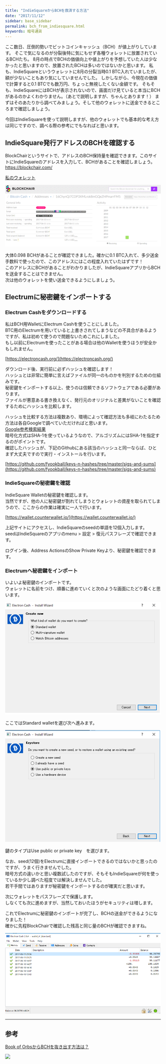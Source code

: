 ```yaml
---
title: "IndieSquareからBCHを救済する方法"
date: "2017/11/12"
sidebar: base_sidebar
permalink: bch_from_indiesquare.html
keywords: 暗号通貨
---
```


ここ数日、圧倒的勢いでビットコインキャッシュ（BCH）が値上がりしています。
そこで気になるのが分裂後特に気にもせず各種ウォレットに放置されているBCHたち。
8月の時点でBCHの価値向上や値上がりを予想していた人は少なかったと思いますので、放置されたBCHは多いのではないかと思います。
私も、IndieSquareというウォレットに8月の分裂当時0.1 BTC入れていましたが、額が少ないこともあり気にしていませんでした。
しかしながら、今現在の価値で計算すると0.1 BTCでも数万円、ちょっと無視したくない金額です。
そもそも、IndieSquareにはBCHが表示されないので、画面だけ見ていると本当にBCHがあるのかよくわかりません。（あとで説明しますが、ちゃんとあります！）
まずはそのあたりから調べてみましょう。そして他のウォレットに送金できるところまで確認しましょう。

今回はIndieSquareを使って説明しますが、他のウォレットでも基本的な考え方は同じですので、調べる際の参考にでもなればと思います。

## IndieSquare発行アドレスのBCHを確認する

BlockChairというサイトで、アドレスのBCH保持量を確認できます。このサイトにIndieSquareのアドレスを入力して、BCHがあることを確認しましょう。  
https://blockchair.com/

[私のウォレット](https://blockchair.com/bitcoin-cash/address/16ChynQi7CDP3XMLrok8mGQeZHPmarrFM5)  

<img src = "../images/my_blockchair.png">

大体0.098 BCHがあることが確認できました。確かに0.1 BTC入れて、多少送金手数料で使ったので、このアドレスにはこの程度入れていたはずです！  
このアドレスにBCHがあることがわかりましたが、IndieSquareアプリからBCHを送金することはできません。  
次は他のウォレットを使い送金できるようにしましょう。  

## Electrumに秘密鍵をインポートする  

### Electrum Cashをダウンロードする

私はBCH用WalletにElectrum Cashを使うことにしました。  
BTC用のElectrumを用いていると上書きされてしまうなどの不具合があるようですが、私は初めて使うので問題ないためこれにしました。  
もし以前にElectrumを使ったことがある場合は他のWalletを使うほうが安全かもしれません。  

[https://electroncash.org/](https://electroncash.org/)

ダウンロード後、実行前に必ずハッシュを確認します！  
ハッシュとは非常に簡単に言えばファイルが同一のものかを判別するための仕組みです。  
秘密鍵をインポートする以上、使うのは信頼できるソフトウェアである必要があります。  
ファイルが悪意ある書き換えなく、発行元のオリジナルと差異がないことを確認するためにハッシュを比較します。  

ハッシュを比較する方法は複数あり、環境によって確認方法も多岐にわたるため方法は各自Googleで調べていただければと思います。  
[Google参考検索結果](https://www.google.co.jp/search?q=%E3%83%8F%E3%83%83%E3%82%B7%E3%83%A5+%E6%AF%94%E8%BC%83&oq=%E3%83%8F%E3%83%83%E3%82%B7%E3%83%A5%E3%80%80%E6%AF%94%E8%BC%83&aqs=chrome..69i57j0l5.2295j0j7&sourceid=chrome&ie=UTF-8)  
暗号化方式はSHA-1を使っているようなので、アルゴリズムにはSHA-1を指定するのがポイントです。  
確認したハッシュが、下記のGithubにある該当のハッシュと同一ならば、ひとまず大丈夫ですので実行・インストールを行います。  

[https://github.com/fyookball/keys-n-hashes/tree/master/sigs-and-sums](https://github.com/fyookball/keys-n-hashes/tree/master/sigs-and-sums)

### IndieSquareの秘密鍵を確認
IndieSquare Walletの秘密鍵を確認します。  
当然ですが、他の人に秘密鍵が割れてしまうとウォレットの資産を取られてしまうので、ここからの作業は確実に一人で行います。  

[https://wallet.counterwallet.io/](https://wallet.counterwallet.io/)

上記サイトにアクセスし、IndieSquareのseedの単語を12個入力します。  
seedはIndieSquareのアプリのmenu > 設定 > 復元パスフレーズで確認できます。  

ログイン後、Address ActionsのShow Private Keyより、秘密鍵を確認できます。  

### Electrumへ秘密鍵をインポート
いよいよ秘密鍵のインポートです。  
ウォレットに名前をつけ、順番に進めていくと次のような画面にたどり着くと思います。  

<img src = "../images/wallet_type.png">

ここではStandard walletを選び次へ進みます。  

<img src = "../images/keystore.png">

鍵のタイプはUse public or private key　を選びます。  

なお、seed(12個)をElectrumに直接インポートできるのではないかと思ったのですが、うまく行きませんでした。  
暗号方式の違いかと思い複数試したのですが、そもそもIndieSquareが何を使っているか少し調べた程度では解決しませんでした。  
若干手間ではありますが秘密鍵をインポートするのが確実だと思います。  

次にウォレットをパスフレーズで保護します。  
しなくても次に進めますが、当然しておいたほうがセキュリティは増します。  

これでElectrumに秘密鍵のインポートが完了し、BCHの送金ができるようになりました！  
確かに先程BlockChairで確認した残高と同じ量のBCHが確認できますね。

<img src = "../images/successful_import.png">

---
## 参考
[Book of OrbsからBCHを抜き出す方法は？](http://askmona.org/5732)  

<a href="https://zaif.jp?ac=f7ujnq95ac" rel="nofollow"><img src="https://d2p8taqyjofgrq.cloudfront.net/images/affiliate/banner/zaif_D_728x90.png?ac=f7ujnq95ac" /></a>
